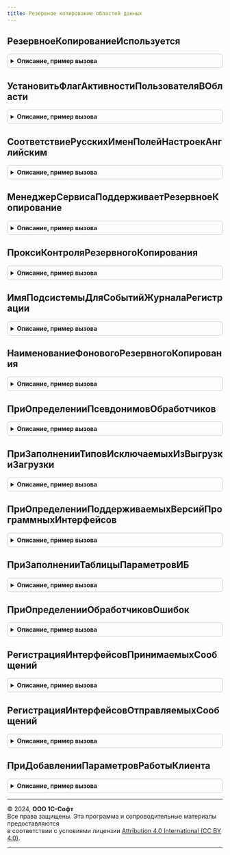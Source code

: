 ```yaml
---
title: Резервное копирование областей данных
---
```



## РезервноеКопированиеИспользуется
<details style="margin: 1em 0; padding: 0.5em; border: 1px solid #ccc; border-radius: 6px;">

<summary style="font-weight: bold; cursor: pointer;">Описание, пример вызова</summary>

```bsl

////////////////////////////////////////////////////////////////////////////////
// Обмен сообщениями

// Возвращает состояние использования резервного копирования областей данных.
// @skip-warning ПустойМетод - особенность реализации.
//
// Возвращаемое значение:
//   Булево - Истина, если резервное копирование используется.
//
Функция РезервноеКопированиеИспользуется() Экспорт
```

Пример вызова
```bsl
Результат = РезервноеКопированиеОбластейДанных.РезервноеКопированиеИспользуется() 
```
</details>

## УстановитьФлагАктивностиПользователяВОбласти
<details style="margin: 1em 0; padding: 0.5em; border: 1px solid #ccc; border-radius: 6px;">

<summary style="font-weight: bold; cursor: pointer;">Описание, пример вызова</summary>

```bsl

////////////////////////////////////////////////////////////////////////////////
// Активность пользователей в области данных.

// Устанавливает признак активности пользователя в текущей области.
// Признаком является значение совместно разделенной константы ДатаПоследнегоСтартаКлиентскогоСеанса.
// @skip-warning ПустойМетод - особенность реализации.
//
Процедура УстановитьФлагАктивностиПользователяВОбласти() Экспорт
```

Пример вызова
```bsl
РезервноеКопированиеОбластейДанных.УстановитьФлагАктивностиПользователяВОбласти() 
```
</details>

## СоответствиеРусскихИменПолейНастроекАнглийским
<details style="margin: 1em 0; padding: 0.5em; border: 1px solid #ccc; border-radius: 6px;">

<summary style="font-weight: bold; cursor: pointer;">Описание, пример вызова</summary>

```bsl

// Возвращает соответствие русских названий полей программных системных настроек
// английским из XDTO-пакета ZoneBackupControl Менеджера сервиса.
// (тип: {http://www.1c.ru/SaaS/1.0/XMLSchema/ZoneBackupControl}Settings).
// @skip-warning ПустойМетод - особенность реализации.
//
// Возвращаемое значение:
//   ФиксированноеСоответствие из КлючИЗначение - соответствие русских имен полей настроек английским:
//   * Ключ - Строка
//   * Значение - Строка
//
Функция СоответствиеРусскихИменПолейНастроекАнглийским() Экспорт
```

Пример вызова
```bsl
Результат = РезервноеКопированиеОбластейДанных.СоответствиеРусскихИменПолейНастроекАнглийским() 
```
</details>

## МенеджерСервисаПоддерживаетРезервноеКопирование
<details style="margin: 1em 0; padding: 0.5em; border: 1px solid #ccc; border-radius: 6px;">

<summary style="font-weight: bold; cursor: pointer;">Описание, пример вызова</summary>

```bsl

// Определяет, поддерживает ли приложение функциональность резервного копирования.
// @skip-warning ПустойМетод - особенность реализации.
//
// Возвращаемое значение:
//  Булево - Истина, если приложение поддерживает функциональность резервного копирования.
//
Функция МенеджерСервисаПоддерживаетРезервноеКопирование() Экспорт
```

Пример вызова
```bsl
Результат = РезервноеКопированиеОбластейДанных.МенеджерСервисаПоддерживаетРезервноеКопирование() 
```
</details>

## ПроксиКонтроляРезервногоКопирования
<details style="margin: 1em 0; padding: 0.5em; border: 1px solid #ccc; border-radius: 6px;">

<summary style="font-weight: bold; cursor: pointer;">Описание, пример вызова</summary>

```bsl

// Возвращает прокси web-сервиса контроля резервного копирования.
// Вызывающий код должен самостоятельно устанавливать привилегированный режим.
// @skip-warning ПустойМетод - особенность реализации.
//
// Возвращаемое значение:
//   WSПрокси - прокси менеджера сервиса.
//
Функция ПроксиКонтроляРезервногоКопирования() Экспорт
```

Пример вызова
```bsl
Результат = РезервноеКопированиеОбластейДанных.ПроксиКонтроляРезервногоКопирования() 
```
</details>

## ИмяПодсистемыДляСобытийЖурналаРегистрации
<details style="margin: 1em 0; padding: 0.5em; border: 1px solid #ccc; border-radius: 6px;">

<summary style="font-weight: bold; cursor: pointer;">Описание, пример вызова</summary>

```bsl

// Возвращает имя подсистемы, которое должно использоваться в именах событий журнала регистрации.
// @skip-warning ПустойМетод - особенность реализации.
//
// Возвращаемое значение:
//   Строка - имя подсистемы.
//
Функция ИмяПодсистемыДляСобытийЖурналаРегистрации() Экспорт
```

Пример вызова
```bsl
Результат = РезервноеКопированиеОбластейДанных.ИмяПодсистемыДляСобытийЖурналаРегистрации() 
```
</details>

## НаименованиеФоновогоРезервногоКопирования
<details style="margin: 1em 0; padding: 0.5em; border: 1px solid #ccc; border-radius: 6px;">

<summary style="font-weight: bold; cursor: pointer;">Описание, пример вызова</summary>

```bsl

////////////////////////////////////////////////////////////////////////////////
// Фоновые задания

// Возвращает наименование фонового задания выгрузки области в файл.
// @skip-warning ПустойМетод - особенность реализации.
//
// Возвращаемое значение:
//   Строка - наименование фонового задания.
//
Функция НаименованиеФоновогоРезервногоКопирования() Экспорт
```

Пример вызова
```bsl
Результат = РезервноеКопированиеОбластейДанных.НаименованиеФоновогоРезервногоКопирования() 
```
</details>

## ПриОпределенииПсевдонимовОбработчиков
<details style="margin: 1em 0; padding: 0.5em; border: 1px solid #ccc; border-radius: 6px;">

<summary style="font-weight: bold; cursor: pointer;">Описание, пример вызова</summary>

```bsl

// См. ОчередьЗаданийПереопределяемый.ПриОпределенииПсевдонимовОбработчиков.
// @skip-warning ПустойМетод - особенность реализации.
//
// Параметры:
// 	СоответствиеИменПсевдонимам - См. ОчередьЗаданийПереопределяемый.ПриОпределенииПсевдонимовОбработчиков.СоответствиеИменПсевдонимам
//
Процедура ПриОпределенииПсевдонимовОбработчиков(СоответствиеИменПсевдонимам) Экспорт
```

Пример вызова
```bsl
РезервноеКопированиеОбластейДанных.ПриОпределенииПсевдонимовОбработчиков(СоответствиеИменПсевдонимам) 
```
</details>

## ПриЗаполненииТиповИсключаемыхИзВыгрузкиЗагрузки
<details style="margin: 1em 0; padding: 0.5em; border: 1px solid #ccc; border-radius: 6px;">

<summary style="font-weight: bold; cursor: pointer;">Описание, пример вызова</summary>

```bsl

// См. ВыгрузкаЗагрузкаДанныхПереопределяемый.ПриЗаполненииТиповИсключаемыхИзВыгрузкиЗагрузки.
//
// Параметры:
// 	Типы - См. ВыгрузкаЗагрузкаДанныхПереопределяемый.ПриЗаполненииТиповИсключаемыхИзВыгрузкиЗагрузки.Типы
//
Процедура ПриЗаполненииТиповИсключаемыхИзВыгрузкиЗагрузки(Типы) Экспорт
```

Пример вызова
```bsl
РезервноеКопированиеОбластейДанных.ПриЗаполненииТиповИсключаемыхИзВыгрузкиЗагрузки(Типы) 
```
</details>

## ПриОпределенииПоддерживаемыхВерсийПрограммныхИнтерфейсов
<details style="margin: 1em 0; padding: 0.5em; border: 1px solid #ccc; border-radius: 6px;">

<summary style="font-weight: bold; cursor: pointer;">Описание, пример вызова</summary>

```bsl

// См. ОбщегоНазначенияПереопределяемый.ПриОпределенииПоддерживаемыхВерсийПрограммныхИнтерфейсов.
// @skip-warning ПустойМетод - особенность реализации.
//
// Параметры:
// 	СтруктураПоддерживаемыхВерсий - См. ОбщегоНазначенияПереопределяемый.ПриОпределенииПоддерживаемыхВерсийПрограммныхИнтерфейсов.ПоддерживаемыеВерсии
//
Процедура ПриОпределенииПоддерживаемыхВерсийПрограммныхИнтерфейсов(Знач СтруктураПоддерживаемыхВерсий) Экспорт
```

Пример вызова
```bsl
РезервноеКопированиеОбластейДанных.ПриОпределенииПоддерживаемыхВерсийПрограммныхИнтерфейсов(СтруктураПоддерживаемыхВерсий) 
```
</details>

## ПриЗаполненииТаблицыПараметровИБ
<details style="margin: 1em 0; padding: 0.5em; border: 1px solid #ccc; border-radius: 6px;">

<summary style="font-weight: bold; cursor: pointer;">Описание, пример вызова</summary>

```bsl

// См. РаботаВМоделиСервисаПереопределяемый.ПриЗаполненииТаблицыПараметровИБ.
// @skip-warning ПустойМетод - особенность реализации.
//
// Параметры:
//	ТаблицаПараметров - см. РаботаВМоделиСервиса.ПараметрыИБ
//
Процедура ПриЗаполненииТаблицыПараметровИБ(ТаблицаПараметров) Экспорт
```

Пример вызова
```bsl
РезервноеКопированиеОбластейДанных.ПриЗаполненииТаблицыПараметровИБ(ТаблицаПараметров) 
```
</details>

## ПриОпределенииОбработчиковОшибок
<details style="margin: 1em 0; padding: 0.5em; border: 1px solid #ccc; border-radius: 6px;">

<summary style="font-weight: bold; cursor: pointer;">Описание, пример вызова</summary>

```bsl

// См. ОчередьЗаданийПереопределяемый.ПриОпределенииОбработчиковОшибок.
// @skip-warning ПустойМетод - особенность реализации.
//
// Параметры:
// 	ОбработчикиОшибок - См. ОчередьЗаданийПереопределяемый.ПриОпределенииОбработчиковОшибок.ОбработчикиОшибок
//
Процедура ПриОпределенииОбработчиковОшибок(ОбработчикиОшибок) Экспорт
```

Пример вызова
```bsl
РезервноеКопированиеОбластейДанных.ПриОпределенииОбработчиковОшибок(ОбработчикиОшибок) 
```
</details>

## РегистрацияИнтерфейсовПринимаемыхСообщений
<details style="margin: 1em 0; padding: 0.5em; border: 1px solid #ccc; border-radius: 6px;">

<summary style="font-weight: bold; cursor: pointer;">Описание, пример вызова</summary>

```bsl

// См. ИнтерфейсыСообщенийВМоделиСервисаПереопределяемый.ЗаполнитьОбработчикиПринимаемыхСообщений.
// @skip-warning ПустойМетод - особенность реализации.
//
// Параметры:
// 	МассивОбработчиков - См. ИнтерфейсыСообщенийВМоделиСервисаПереопределяемый.ЗаполнитьОбработчикиПринимаемыхСообщений.МассивОбработчиков
//
Процедура РегистрацияИнтерфейсовПринимаемыхСообщений(МассивОбработчиков) Экспорт
```

Пример вызова
```bsl
РезервноеКопированиеОбластейДанных.РегистрацияИнтерфейсовПринимаемыхСообщений(МассивОбработчиков) 
```
</details>

## РегистрацияИнтерфейсовОтправляемыхСообщений
<details style="margin: 1em 0; padding: 0.5em; border: 1px solid #ccc; border-radius: 6px;">

<summary style="font-weight: bold; cursor: pointer;">Описание, пример вызова</summary>

```bsl

// См. ИнтерфейсыСообщенийВМоделиСервисаПереопределяемый.ЗаполнитьОбработчикиОтправляемыхСообщений.
// @skip-warning ПустойМетод - особенность реализации.
//
// Параметры:
// 	МассивОбработчиков - См. ИнтерфейсыСообщенийВМоделиСервисаПереопределяемый.ЗаполнитьОбработчикиОтправляемыхСообщений.МассивОбработчиков
//
Процедура РегистрацияИнтерфейсовОтправляемыхСообщений(МассивОбработчиков) Экспорт
```

Пример вызова
```bsl
РезервноеКопированиеОбластейДанных.РегистрацияИнтерфейсовОтправляемыхСообщений(МассивОбработчиков) 
```
</details>

## ПриДобавленииПараметровРаботыКлиента
<details style="margin: 1em 0; padding: 0.5em; border: 1px solid #ccc; border-radius: 6px;">

<summary style="font-weight: bold; cursor: pointer;">Описание, пример вызова</summary>

```bsl

// См. ОбщегоНазначенияПереопределяемый.ПриДобавленииПараметровРаботыКлиента.
// @skip-warning ПустойМетод - особенность реализации.
//
// Параметры:
// 	Параметры - См. ОбщегоНазначенияПереопределяемый.ПриДобавленииПараметровРаботыКлиента.Параметры
//
Процедура ПриДобавленииПараметровРаботыКлиента(Параметры) Экспорт
```

Пример вызова
```bsl
РезервноеКопированиеОбластейДанных.ПриДобавленииПараметровРаботыКлиента(Параметры) 
```
</details>

---

© 2024, **ООО 1С-Софт**  
Все права защищены. Эта программа и сопроводительные материалы предоставляются  
в соответствии с условиями лицензии [Attribution 4.0 International (CC BY 4.0)](https://creativecommons.org/licenses/by/4.0/legalcode).

---
